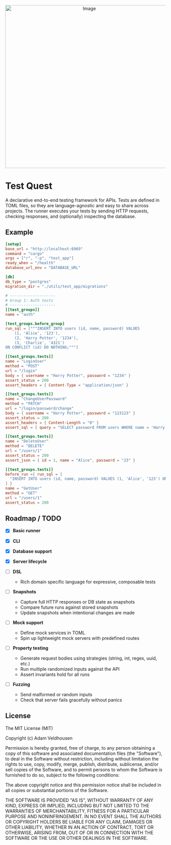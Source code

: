 <p align="center">
    <img width="512" height="512" alt="Image" src="https://github.com/user-attachments/assets/673eff60-9a74-4092-a5b5-20fadba0c20f" />
</p>

# Test Quest

A declarative end-to-end testing framework for APIs.
Tests are defined in TOML files, so they are language-agnostic and easy to share across projects.
The runner executes your tests by sending HTTP requests, checking responses, and (optionally) inspecting the database.

## Example

```toml
[setup]
base_url = "http://localhost:6969"
command = "cargo"
args = ["r", "-p", "test_app"]
ready_when = "/health"
database_url_env = "DATABASE_URL"

[db]
db_type = "postgres"
migration_dir = "./utils/test_app/migrations"

# --------------------
# Group 1: Auth tests
# --------------------
[[test_groups]]
name = "auth"

[test_groups.before_group]
run_sql = ["""INSERT INTO users (id, name, password) VALUES
    (1, 'Alice', '123'),
    (2, 'Harry Potter', '1234'),
    (3, 'Charlie', '4321')
ON CONFLICT (id) DO NOTHING;"""]

[[test_groups.tests]]
name = "LoginUser"
method = "POST"
url = "/login"
body = { username = "Harry Potter", password = "1234" }
assert_status = 200
assert_headers = { Content-Type = "application/json" }

[[test_groups.tests]]
name = "ChangeUserPassword"
method = "PATCH"
url = "/login/password/change"
body = { username = "Harry Potter", password = "123123" }
assert_status = 200
assert_headers = { Content-Length = "0" }
assert_sql = { query = "SELECT password FROM users WHERE name = 'Harry Potter';", expect = "123123" }

[[test_groups.tests]]
name = "DeleteUser"
method = "DELETE"
url = "/users/1"
assert_status = 200
assert_json = { id = 1, name = "Alice", password = "23" }

[[test_groups.tests]]
before_run ={ run_sql = [
  "INSERT INTO users (id, name, password) VALUES (1, 'Alice', '123') ON CONFLICT (id) DO NOTHING;",
] }
name = "GetUser"
method = "GET"
url = "/users/1"
assert_status = 200

```

## Roadmap / TODO

 - [X] __Basic runner__

 - [X] __CLI__

 - [X] __Database support__

 - [X] __Server lifecycle__

 - [ ] __DSL__

    - Rich domain specific language for expressive, composable tests

 - [ ] __Snapshots__

    - Capture full HTTP responses or DB state as snapshots
    - Compare future runs against stored snapshots
    - Update snapshots when intentional changes are made

 - [ ] __Mock support__

    - Define mock services in TOML
    - Spin up lightweight mock servers with predefined routes

 - [ ] __Property testing__

    - Generate request bodies using strategies (string, int, regex, uuid, etc.)
    - Run multiple randomized inputs against the API
    - Assert invariants hold for all runs

 - [ ] __Fuzzing__

    - Send malformed or random inputs
    - Check that server fails gracefully without panics


## License

The MIT License (MIT)

Copyright (c) <year> Adam Veldhousen

Permission is hereby granted, free of charge, to any person obtaining a copy
of this software and associated documentation files (the "Software"), to deal
in the Software without restriction, including without limitation the rights
to use, copy, modify, merge, publish, distribute, sublicense, and/or sell
copies of the Software, and to permit persons to whom the Software is
furnished to do so, subject to the following conditions:

The above copyright notice and this permission notice shall be included in
all copies or substantial portions of the Software.

THE SOFTWARE IS PROVIDED "AS IS", WITHOUT WARRANTY OF ANY KIND, EXPRESS OR
IMPLIED, INCLUDING BUT NOT LIMITED TO THE WARRANTIES OF MERCHANTABILITY,
FITNESS FOR A PARTICULAR PURPOSE AND NONINFRINGEMENT. IN NO EVENT SHALL THE
AUTHORS OR COPYRIGHT HOLDERS BE LIABLE FOR ANY CLAIM, DAMAGES OR OTHER
LIABILITY, WHETHER IN AN ACTION OF CONTRACT, TORT OR OTHERWISE, ARISING FROM,
OUT OF OR IN CONNECTION WITH THE SOFTWARE OR THE USE OR OTHER DEALINGS IN
THE SOFTWARE.
